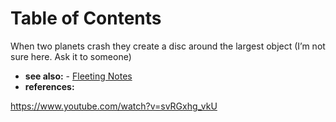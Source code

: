 
# Table of Contents



When two planets crash they create a disc around the largest object (I&rsquo;m not sure here. Ask it to someone)

-   **see also:** -   [Fleeting Notes](20210614003807-keyword-fleeting_notes.md)
-   **references:** 

<https://www.youtube.com/watch?v=svRGxhg_vkU>

